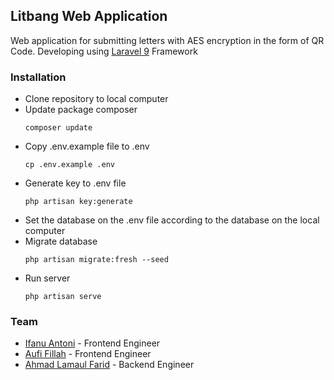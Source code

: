 ## Litbang Web Application

Web application for submitting letters with AES encryption in the form of QR Code. Developing using [Laravel 9](https://laravel.com/) Framework

### Installation

-   Clone repository to local computer
-   Update package composer
    ```
    composer update
    ```
-   Copy .env.example file to .env
    ```
    cp .env.example .env
    ```
-   Generate key to .env file
    ```
    php artisan key:generate
    ```
-   Set the database on the .env file according to the database on the local computer
-   Migrate database
    ```
    php artisan migrate:fresh --seed
    ```
-   Run server
    ```
    php artisan serve
    ```

### Team

-   [Ifanu Antoni](https://github.com/ifanuAntoni/) - Frontend Engineer
-   [Aufi Fillah](https://github.com/fillahaufi/) - Frontend Engineer
-   [Ahmad Lamaul Farid](https://github.com/faridlamaul/) - Backend Engineer
